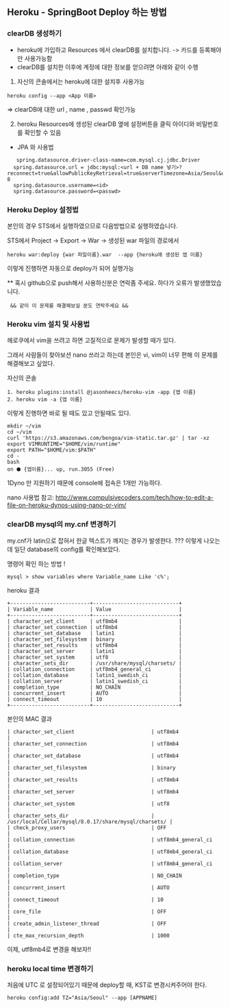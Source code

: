 ## Heroku - SpringBoot Deploy 하는 방법

### clearDB 생성하기

   - heroku에 가입하고 Resources 에서 clearDB를 설치합니다. -> 카드를 등록해야만 사용가능함
   - clearDB를 설치한 이후에 계정에 대한 정보를 얻으려면 아래와 같이 수행

   1) 자신의 콘솔에서는 heroku에 대한 설치후 사용가능 
~~~
heroku config --app <App 이름>
~~~
   => clearDB에 대한 url , name , passwd 확인가능
   
   2) heroku Resources에 생성된 clearDB 옆에 설정버튼을 클릭
   아이디와 비밀번호를 확인할 수 있음

   * JPA 와 사용법
~~~
   spring.datasource.driver-class-name=com.mysql.cj.jdbc.Driver
  spring.datasource.url = jdbc:mysql:<url + DB name 넣기>?reconnect=true&allowPublicKeyRetrieval=true&serverTimezone=Asia/Seoul&useSSL=false&useUnicode=true&characterEncoding=UTF-8
  spring.datasource.username=<id>
  spring.datasource.password=<passwd>
~~~
 
### Heroku Deploy 설정법

   본인의 경우 STS에서 실행하였으므로 다음방법으로 실행하였습니다.

   STS에서 Project -> Export -> War -> 생성된 war 파일의 경로에서 
   ~~~
   heroku war:deploy {war 파일이름}.war  --app {heroku에 생성된 앱 이름}
   ~~~
   이렇게 진행하면 자동으로 deploy가 되어 실행가능

   ** 혹시 github으로 push해서 사용하신분은 연락좀 주세요. 하다가 오류가 발생했었습니다.

     && 같이 이 문제를 해결해보실 분도 연락주세요 &&

### Heroku vim 설치 및 사용법

   헤로쿠에서 vim을 쓰려고 하면 고질적으로 문제가 발생할 때가 있다.

   그래서 사람들이 찾아보션 nano 쓰라고 하는데 본인은 vi, vim이 너무 편해 이 문제를 해결해보고 싶었다.

   자신의 콘솔
~~~
1. heroku plugins:install @jasonheecs/heroku-vim -app {앱 이름}
2. heroku vim -a {앱 이름}
~~~
   이렇게 진행하면 바로 될 때도 있고 안될때도 있다.

~~~
mkdir ~/vim
cd ~/vim
curl 'https://s3.amazonaws.com/bengoa/vim-static.tar.gz' | tar -xz
export VIMRUNTIME="$HOME/vim/runtime"
export PATH="$HOME/vim:$PATH"
cd -
bash
on ⬢ {앱이름}... up, run.3055 (Free)
~~~

   1Dyno 만 지원하기 때문에 console에 접속은 1개만 가능하다.

   nano 사용법 참고: http://www.compulsivecoders.com/tech/how-to-edit-a-file-on-heroku-dynos-using-nano-or-vim/

### clearDB mysql의 my.cnf 변경하기

   my.cnf가 latin으로 잡혀서 한글 텍스트가 깨지는 경우가 발생한다. ??? 이렇게 나오는 데 일단 database의 config를 확인해보았다.

명령어 확인 하는 방법 ! 
~~~
mysql > show variables where Variable_name Like 'c%';
~~~

heroku 결과
~~~
+--------------------------+----------------------------+
| Variable_name            | Value                      |
+--------------------------+----------------------------+
| character_set_client     | utf8mb4                    |
| character_set_connection | utf8mb4                    |
| character_set_database   | latin1                     |
| character_set_filesystem | binary                     |
| character_set_results    | utf8mb4                    |
| character_set_server     | latin1                     |
| character_set_system     | utf8                       |
| character_sets_dir       | /usr/share/mysql/charsets/ |
| collation_connection     | utf8mb4_general_ci         |
| collation_database       | latin1_swedish_ci          |
| collation_server         | latin1_swedish_ci          |
| completion_type          | NO_CHAIN                   |
| concurrent_insert        | AUTO                       |
| connect_timeout          | 10                         |
+--------------------------+----------------------------+
~~~

본인의 MAC 결과
~~~
| character_set_client                         | utf8mb4                                              |
| character_set_connection                     | utf8mb4                                              |
| character_set_database                       | utf8mb4                                              |
| character_set_filesystem                     | binary                                               |
| character_set_results                        | utf8mb4                                              |
| character_set_server                         | utf8mb4                                              |
| character_set_system                         | utf8                                                 |
| character_sets_dir                           | /usr/local/Cellar/mysql/8.0.17/share/mysql/charsets/ |
| check_proxy_users                            | OFF                                                  |
| collation_connection                         | utf8mb4_general_ci                                   |
| collation_database                           | utf8mb4_general_ci                                   |
| collation_server                             | utf8mb4_general_ci                                   |
| completion_type                              | NO_CHAIN                                             |
| concurrent_insert                            | AUTO                                                 |
| connect_timeout                              | 10                                                   |
| core_file                                    | OFF                                                  |
| create_admin_listener_thread                 | OFF                                                  |
| cte_max_recursion_depth                      | 1000    
~~~

이제, utf8mb4로 변경을 해보자!!


### heroku local time 변경하기

처음에 UTC 로 설정되어있기 때문에 deploy할 때, KST로 변경시켜주어야 한다.
~~~
heroku config:add TZ="Asia/Seoul" --app [APPNAME]
~~~
